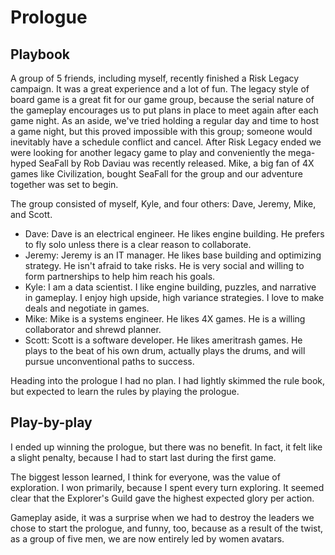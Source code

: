 # Prologue

## Playbook

A group of 5 friends, including myself, recently finished a Risk Legacy campaign. It was a great experience and a lot of fun. The legacy style of board game is a great fit for our game group, because the serial nature of the gameplay encourages us to put plans in place to meet again after each game night. As an aside, we've tried holding a regular day and time to host a game night, but this proved impossible with this group; someone would inevitably have a schedule conflict and cancel. After Risk Legacy ended we were looking for another legacy game to play and conveniently the mega-hyped SeaFall by Rob Daviau was recently released. Mike, a big fan of 4X games like Civilization, bought SeaFall for the group and our adventure together was set to begin.

The group consisted of myself, Kyle, and four others: Dave, Jeremy, Mike, and Scott.
  * Dave: Dave is an electrical engineer. He likes engine building. He prefers to fly solo unless there is a clear reason to collaborate.
  * Jeremy: Jeremy is an IT manager. He likes base building and optimizing strategy. He isn't afraid to take risks. He is very social and willing to form partnerships to help him reach his goals.
  * Kyle: I am a data scientist. I like engine building, puzzles, and narrative in gameplay. I enjoy high upside, high variance strategies. I love to make deals and negotiate in games.
  * Mike: Mike is a systems engineer. He likes 4X games. He is a willing collaborator and shrewd planner.
  * Scott: Scott is a software developer. He likes ameritrash games. He plays to the beat of his own drum, actually plays the drums, and will pursue unconventional paths to success.

Heading into the prologue I had no plan. I had lightly skimmed the rule book, but expected to learn the rules by playing the prologue.

## Play-by-play

I ended up winning the prologue, but there was no benefit. In fact, it felt like a slight penalty, because I had to start last during the first game.

The biggest lesson learned, I think for everyone, was the value of exploration. I won primarily, because I spent every turn exploring. It seemed clear that the Explorer's Guild gave the highest expected glory per action.

Gameplay aside, it was a surprise when we had to destroy the leaders we chose to start the prologue, and funny, too, because as a result of the twist, as a group of five men, we are now entirely led by women avatars.
